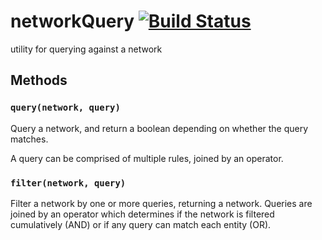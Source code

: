 # networkQuery [![Build Status](https://travis-ci.org/codaco/networkQuery.svg?branch=master)](https://travis-ci.org/codaco/networkQuery)
utility for querying against a network

## Methods

### `query(network, query)`
Query a network, and return a boolean depending on whether the query matches.

A query can be comprised of multiple rules, joined by an operator.

### `filter(network, query)`

Filter a network by one or more queries, returning a network. Queries
are joined by an operator which determines if the network is filtered
cumulatively (AND) or if any query can match each entity (OR).
